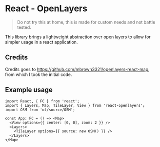 # React - OpenLayers

> Do not try this at home, this is made for custom needs and not battle tested.

This library brings a lightweight abstraction over open layers to allow for simpler usage in a react application.

## Credits

Credits goes to https://github.com/mbrown3321/openlayers-react-map, from which I took the initial code.

## Example usage

```tsx
import React, { FC } from 'react';
import { Layers, Map, TileLayer, View } from 'react-openlayers';
import OSM from 'ol/source/OSM';

const App: FC = () => <Map>
  <View options={{ center: [0, 0], zoom: 2 }} />
  <Layers>
    <TileLayer options={{ source: new OSM() }} />
  </Layers>
</Map>
```
